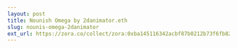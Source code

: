 ```yaml
---
layout: post
title: Nounish Omega by 2danimator.eth
slug: nounis-omega-2danimator
ext_url: https://zora.co/collect/zora:0xba145116342acbf87b0212b73f6fb82234cea6ec
---
```

